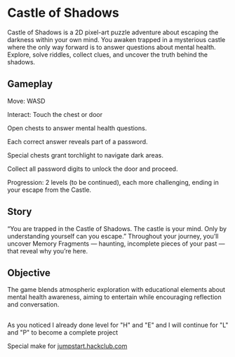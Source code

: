 # Castle of Shadows
Castle of Shadows is a 2D pixel-art puzzle adventure about escaping the darkness within your own mind.
You awaken trapped in a mysterious castle where the only way forward is to answer questions about mental health.
Explore, solve riddles, collect clues, and uncover the truth behind the shadows.

## Gameplay
Move: WASD

Interact: Touch the chest or door

Open chests to answer mental health questions.

Each correct answer reveals part of a password.

Special chests grant torchlight to navigate dark areas.

Collect all password digits to unlock the door and proceed.

Progression: 2 levels (to be continued), each more challenging, ending in your escape from the Castle.

## Story
“You are trapped in the Castle of Shadows. The castle is your mind.
Only by understanding yourself can you escape.”
Throughout your journey, you’ll uncover Memory Fragments — haunting, incomplete pieces of your past — that reveal why you’re here.

## Objective
The game blends atmospheric exploration with educational elements about mental health awareness, aiming to entertain while encouraging reflection and conversation.

##

As you noticed I already done level for "H" and "E" and I will continue for "L" and "P" to become a complete project

Special make for [jumpstart.hackclub.com](https://jumpstart.hackclub.com/)
